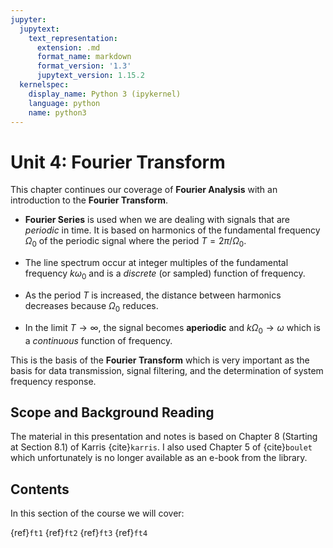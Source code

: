 ```yaml
---
jupyter:
  jupytext:
    text_representation:
      extension: .md
      format_name: markdown
      format_version: '1.3'
      jupytext_version: 1.15.2
  kernelspec:
    display_name: Python 3 (ipykernel)
    language: python
    name: python3
---
```


# Unit 4: Fourier Transform

This chapter continues our coverage of **Fourier Analysis** with an introduction to the **Fourier Transform**.

* **Fourier Series** is used when we are dealing with signals that are *periodic* in time. It is based on harmonics of the fundamental frequency $\Omega_0$ of the periodic signal where the period $T = 2\pi/\Omega_0$.

* The line spectrum occur at integer multiples of the fundamental frequency $k\omega_0$ and is a *discrete* (or sampled) function of frequency.

* As the period $T$ is increased, the distance between harmonics decreases because $\Omega_0$ reduces.

* In the limit $T\to \infty$, the signal becomes **aperiodic** and $k\Omega_0 \to \omega$ which is a *continuous* function of frequency.

This is the basis of the **Fourier Transform** which is very important as the basis for data transmission, signal filtering, and the determination of system frequency response.

## Scope and Background Reading

The material in this presentation and notes is based on Chapter 8 (Starting at Section 8.1) of Karris {cite}`karris`. I also used Chapter 5 of {cite}`boulet` which unfortunately is no longer available as an e-book from the library.

## Contents

In this section of the course we will cover:

{ref}`ft1`
{ref}`ft2`
{ref}`ft3`
{ref}`ft4`


